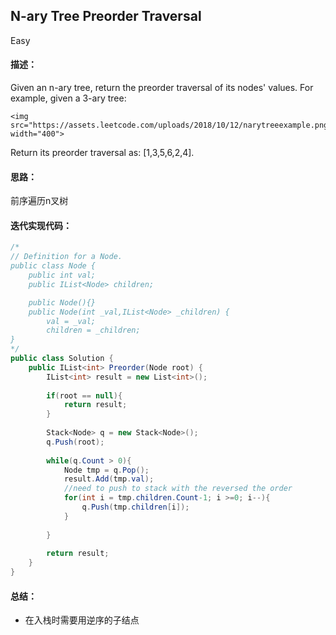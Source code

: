 ## N-ary Tree Preorder Traversal
Easy

#### 描述： 
Given an n-ary tree, return the preorder traversal of its nodes' values.
For example, given a 3-ary tree:

```
<img src="https://assets.leetcode.com/uploads/2018/10/12/narytreeexample.png" width="400">

```
Return its preorder traversal as: [1,3,5,6,2,4].


#### 思路：

前序遍历n叉树

#### 迭代实现代码：
``` C#
/*
// Definition for a Node.
public class Node {
    public int val;
    public IList<Node> children;

    public Node(){}
    public Node(int _val,IList<Node> _children) {
        val = _val;
        children = _children;
}
*/
public class Solution {
    public IList<int> Preorder(Node root) {
        IList<int> result = new List<int>();
        
        if(root == null){
            return result;
        }
        
        Stack<Node> q = new Stack<Node>();
        q.Push(root);
        
        while(q.Count > 0){
            Node tmp = q.Pop();
            result.Add(tmp.val);
            //need to push to stack with the reversed the order  
            for(int i = tmp.children.Count-1; i >=0; i--){
                q.Push(tmp.children[i]);
            }
            
        }
        
        return result;
    }
}
```

#### 总结：

- 在入栈时需要用逆序的子结点


